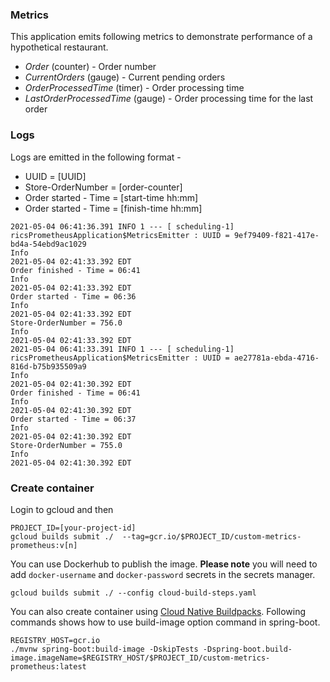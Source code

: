 ### Metrics
This application emits following metrics to demonstrate performance of a hypothetical restaurant. 

* *Order* (counter) - Order number 
* *CurrentOrders* (gauge) - Current pending orders 
* *OrderProcessedTime* (timer) - Order processing time
* *LastOrderProcessedTime* (gauge) - Order processing time for the last order

### Logs

Logs are emitted in the following format - 
* UUID = [UUID]
* Store-OrderNumber = [order-counter]
* Order started - Time = [start-time hh:mm]
* Order started - Time = [finish-time hh:mm]
  
```
2021-05-04 06:41:36.391 INFO 1 --- [ scheduling-1] ricsPrometheusApplication$MetricsEmitter : UUID = 9ef79409-f821-417e-bd4a-54ebd9ac1029
Info
2021-05-04 02:41:33.392 EDT
Order finished - Time = 06:41
Info
2021-05-04 02:41:33.392 EDT
Order started - Time = 06:36
Info
2021-05-04 02:41:33.392 EDT
Store-OrderNumber = 756.0
Info
2021-05-04 02:41:33.392 EDT
2021-05-04 06:41:33.391 INFO 1 --- [ scheduling-1] ricsPrometheusApplication$MetricsEmitter : UUID = ae27781a-ebda-4716-816d-b75b935509a9
Info
2021-05-04 02:41:30.392 EDT
Order finished - Time = 06:41
Info
2021-05-04 02:41:30.392 EDT
Order started - Time = 06:37
Info
2021-05-04 02:41:30.392 EDT
Store-OrderNumber = 755.0
Info
2021-05-04 02:41:30.392 EDT
```

### Create container 
Login to gcloud and then 
```
PROJECT_ID=[your-project-id]
gcloud builds submit ./  --tag=gcr.io/$PROJECT_ID/custom-metrics-prometheus:v[n]
```
You can use Dockerhub to publish the image. 
**Please note** you will need to add ```docker-username``` and ```docker-password``` secrets in the secrets manager. 
```
gcloud builds submit ./ --config cloud-build-steps.yaml
```

You can also create container using [Cloud Native Buildpacks](https://buildpacks.io/). 
Following commands shows how to use build-image option command in spring-boot. 
```
REGISTRY_HOST=gcr.io
./mvnw spring-boot:build-image -DskipTests -Dspring-boot.build-image.imageName=$REGISTRY_HOST/$PROJECT_ID/custom-metrics-prometheus:latest
```